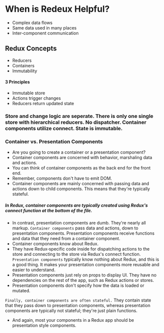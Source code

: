 # When is Redeux Helpful?

- Complex data flows
- Same data used in many places
- Inter-component communication

## Redux Concepts
 - Reducers
 - Containers
 - Immutability

 #### 3 Principles
 - Immutable store
 - Actions trigger changes
 - Reducers return updated state

 ### Store and change logic are seperate. There is only one single store with hierarchical reducers. No dispatcher. Container components utilize connect. State is immutable.

 ### Container vs. Presentation Components
- Are you going to create a container or a presentation component? 
- Container components are concerned with behavior, marshaling data and actions. 
- You can think of container components as the back end for the front end. 
- Remember, components don't have to emit DOM. 
- Container components are mainly concerned with passing data and actions down to child components. This means that they're typically stateful. 

##### In Redux, container components are typically created using Redux's connect function at the bottom of the file. 
- In contrast, presentation components are dumb. They're nearly all markup. 
 `Container components` pass data and actions, down to presentation components. Presentation components receive functions and data that they need from a container component. 
 - Container components know about Redux. 
 - They have Redux‑specific code inside for dispatching actions to the store and connecting to the store via Redux's connect function. 
 `Presentation components` typically know nothing about Redux, and this is a good thing. It makes your presentation components more reusable and easier to understand. 
 - Presentation components just rely on props to display UI. They have no dependencies on the rest of the app, such as Redux actions or stores. 
 - Presentation components don't specify how the data is loaded or mutated. 
 
 `Finally, container components are often stateful.`  They contain state that they pass down to presentation components, whereas presentation components are typically not stateful; they're just plain functions. 
 - And again, most your components in a Redux app should be presentation style components. 
